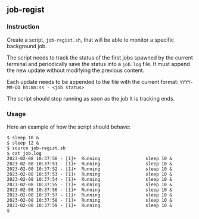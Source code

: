 ## job-regist

### Instruction

Create a script, `job-regist.sh`, that will be able to monitor a specific background job.

The script needs to track the status of the first jobs spawned by the current terminal and periodically save the status into a `job.log` file. It must append the new update without modifying the previous content.

Each update needs to be appended to the file with the current format: `YYYY-MM-DD hh:mm:ss - <job status>`

The script should stop running as soon as the job it is tracking ends.

### Usage

Here an example of how the script should behave:

```console
$ sleep 10 &
$ sleep 12 &
$ source job-regist.sh
$ cat job.log
2023-02-08 10:37:50 - [1]+  Running                 sleep 10 &
2023-02-08 10:37:51 - [1]+  Running                 sleep 10 &
2023-02-08 10:37:52 - [1]+  Running                 sleep 10 &
2023-02-08 10:37:53 - [1]+  Running                 sleep 10 &
2023-02-08 10:37:54 - [1]+  Running                 sleep 10 &
2023-02-08 10:37:55 - [1]+  Running                 sleep 10 &
2023-02-08 10:37:56 - [1]+  Running                 sleep 10 &
2023-02-08 10:37:57 - [1]+  Running                 sleep 10 &
2023-02-08 10:37:58 - [1]+  Running                 sleep 10 &
2023-02-08 10:37:59 - [1]+  Running                 sleep 10 &
$
```
